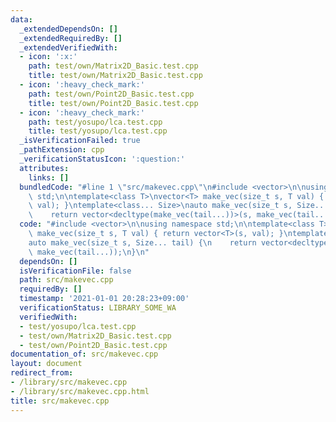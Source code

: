 ```yaml
---
data:
  _extendedDependsOn: []
  _extendedRequiredBy: []
  _extendedVerifiedWith:
  - icon: ':x:'
    path: test/own/Matrix2D_Basic.test.cpp
    title: test/own/Matrix2D_Basic.test.cpp
  - icon: ':heavy_check_mark:'
    path: test/own/Point2D_Basic.test.cpp
    title: test/own/Point2D_Basic.test.cpp
  - icon: ':heavy_check_mark:'
    path: test/yosupo/lca.test.cpp
    title: test/yosupo/lca.test.cpp
  _isVerificationFailed: true
  _pathExtension: cpp
  _verificationStatusIcon: ':question:'
  attributes:
    links: []
  bundledCode: "#line 1 \"src/makevec.cpp\"\n#include <vector>\n\nusing namespace\
    \ std;\n\ntemplate<class T>\nvector<T> make_vec(size_t s, T val) { return vector<T>(s,\
    \ val); }\ntemplate<class... Size>\nauto make_vec(size_t s, Size... tail) {\n\
    \    return vector<decltype(make_vec(tail...))>(s, make_vec(tail...));\n}\n"
  code: "#include <vector>\n\nusing namespace std;\n\ntemplate<class T>\nvector<T>\
    \ make_vec(size_t s, T val) { return vector<T>(s, val); }\ntemplate<class... Size>\n\
    auto make_vec(size_t s, Size... tail) {\n    return vector<decltype(make_vec(tail...))>(s,\
    \ make_vec(tail...));\n}\n"
  dependsOn: []
  isVerificationFile: false
  path: src/makevec.cpp
  requiredBy: []
  timestamp: '2021-01-01 20:28:23+09:00'
  verificationStatus: LIBRARY_SOME_WA
  verifiedWith:
  - test/yosupo/lca.test.cpp
  - test/own/Matrix2D_Basic.test.cpp
  - test/own/Point2D_Basic.test.cpp
documentation_of: src/makevec.cpp
layout: document
redirect_from:
- /library/src/makevec.cpp
- /library/src/makevec.cpp.html
title: src/makevec.cpp
---
```

